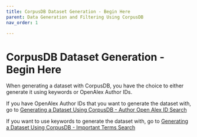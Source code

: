 ```yaml
---
title: CorpusDB Dataset Generation - Begin Here
parent: Data Generation and Filtering Using CorpusDB
nav_order: 1

---
```

# CorpusDB Dataset Generation - Begin Here

When generating a dataset with CorpusDB, you have the choice to either generate it using keywords or OpenAlex Author IDs.

If you have OpenAlex Author IDs that you want to generate the dataset with, go to [Generating a Dataset Using CorpusDB - Author Open Alex ID Search](https://suave-ucsd.github.io/SuAVE-Documentation/dataset_gen_openalex_id_corpusdb.html)

If you want to use keywords to generate the dataset with, go to [Generating a Dataset Using CorpusDB - Important Terms Search](https://suave-ucsd.github.io/SuAVE-Documentation/dataset_gen_search_terms_corpusdb.html)
